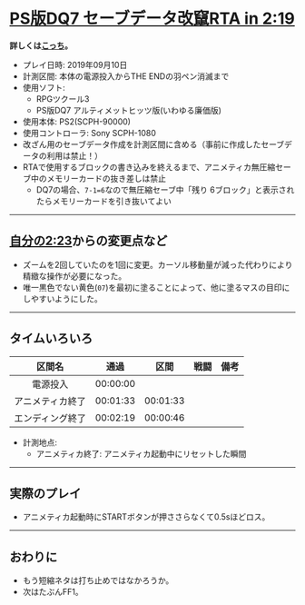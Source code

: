 # [PS版DQ7 セーブデータ改竄RTA in 2:19](https://www.youtube.com/watch?v=I2ghCMMBDz0)

**詳しくは[こっち](./rta-saveglitch-20190623-00h05m05s.md)。**

- プレイ日時: 2019年09月10日
- 計測区間: 本体の電源投入からTHE ENDの羽ペン消滅まで
- 使用ソフト:
  - RPGツクール3
  - PS版DQ7 アルティメットヒッツ版(いわゆる廉価版)
- 使用本体: PS2(SCPH-90000)
- 使用コントローラ: Sony SCPH-1080
- 改ざん用のセーブデータ作成を計測区間に含める（事前に作成したセーブデータの利用は禁止！）
- RTAで使用するブロックの書き込みを終えるまで、アニメティカ無圧縮セーブ中のメモリーカードの抜き差しは禁止
  - DQ7の場合、`7-1=6`なので無圧縮セーブ中「残り 6ブロック」と表示されたらメモリーカードを引き抜いてよい

----

## [自分の2:23](./rta-saveglitch-20190905-00h02m23s.md)からの変更点など

- ズームを2回していたのを1回に変更。カーソル移動量が減った代わりにより精緻な操作が必要になった。
- 唯一黒色でない黄色(`07`)を最初に塗ることによって、他に塗るマスの目印にしやすいようにした。

----

## タイムいろいろ

|区間名|通過|区間|戦闘|備考|
|:---:|:---:|:---:|:---:|:---:|
|電源投入|00:00:00|||
|アニメティカ終了|00:01:33|00:01:33|||
|エンディング終了|00:02:19|00:00:46|||

- 計測地点:
  - アニメティカ終了: アニメティカ起動中にリセットした瞬間

----

## 実際のプレイ

- アニメティカ起動時にSTARTボタンが押ささらなくて0.5sほどロス。

----

## おわりに

- もう短縮ネタは打ち止めではなかろうか。
- 次はたぶんFF1。
